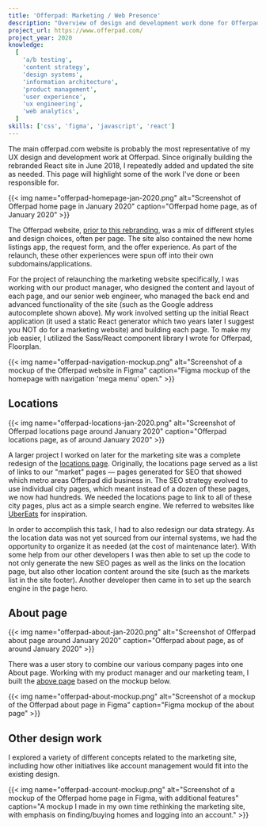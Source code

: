 ```yaml
---
title: 'Offerpad: Marketing / Web Presence'
description: "Overview of design and development work done for Offerpad's marketing content."
project_url: https://www.offerpad.com/
project_year: 2020
knowledge:
  [
    'a/b testing',
    'content strategy',
    'design systems',
    'information architecture',
    'product management',
    'user experience',
    'ux engineering',
    'web analytics',
  ]
skills: ['css', 'figma', 'javascript', 'react']
---
```


The main offerpad.com website is probably the most representative of my UX design and development work at Offerpad. Since originally building the rebranded React site in June 2018, I repeatedly added and updated the site as needed. This page will highlight some of the work I've done or been responsible for.

{{< img name="offerpad-homepage-jan-2020.png" alt="Screenshot of Offerpad home page in January 2020" caption="Offerpad home page, as of January 2020" >}}

The Offerpad website, [prior to this rebranding](http://web.archive.org/web/20171013142510/https://www.offerpad.com/), was a mix of different styles and design choices, often per page. The site also contained the new home listings app, the request form, and the offer experience. As part of the relaunch, these other experiences were spun off into their own subdomains/applications.

For the project of relaunching the marketing website specifically, I was working with our product manager, who designed the content and layout of each page, and our senior web engineer, who managed the back end and advanced functionality of the site (such as the Google address autocomplete shown above). My work involved setting up the initial React application (it used a static React generator which two years later I suggest you NOT do for a marketing website) and building each page. To make my job easier, I utilized the Sass/React component library I wrote for Offerpad, Floorplan.

{{< img name="offerpad-navigation-mockup.png" alt="Screenshot of a mockup of the Offerpad website in Figma" caption="Figma mockup of the homepage with navigation 'mega menu' open." >}}

## Locations

{{< img name="offerpad-locations-jan-2020.png" alt="Screenshot of Offerpad locations page around January 2020" caption="Offerpad locations page, as of around January 2020" >}}

A larger project I worked on later for the marketing site was a complete redesign of the [locations page](https://www.offerpad.com/locations/). Originally, the locations page served as a list of links to our "market" pages — pages generated for SEO that showed which metro areas Offerpad did business in. The SEO strategy evolved to use individual city pages, which meant instead of a dozen of these pages, we now had hundreds. We needed the locations page to link to all of these city pages, plus act as a simple search engine. We referred to websites like [UberEats](https://www.ubereats.com/location) for inspiration.

In order to accomplish this task, I had to also redesign our data strategy. As the location data was not yet sourced from our internal systems, we had the opportunity to organize it as needed (at the cost of maintenance later). With some help from our other developers I was then able to set up the code to not only generate the new SEO pages as well as the links on the location page, but also other location content around the site (such as the markets list in the site footer). Another developer then came in to set up the search engine in the page hero.

## About page

{{< img name="offerpad-about-jan-2020.png" alt="Screenshot of Offerpad about page around January 2020" caption="Offerpad about page, as of around January 2020" >}}

There was a user story to combine our various company pages into one About page. Working with my product manager and our marketing team, I built the [above page](https://www.offerpad.com/about/) based on the mockup below.

{{< img name="offerpad-about-mockup.png" alt="Screenshot of a mockup of the Offerpad about page in Figma" caption="Figma mockup of the about page" >}}

## Other design work

I explored a variety of different concepts related to the marketing site, including how other initiatives like account management would fit into the existing design.

{{< img name="offerpad-account-mockup.png" alt="Screenshot of a mockup of the Offerpad home page in Figma, with additional features" caption="A mockup I made in my own time rethinking the marketing site, with emphasis on finding/buying homes and logging into an account." >}}
